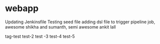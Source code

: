 # webapp
Updating Jenkinsfile
Testing seed file
adding dsl file to trigger pipeline job, awesome shikha and sumanth, semi awesome ankit lall

tag-test
test-2
test -3
test-4
test-5
